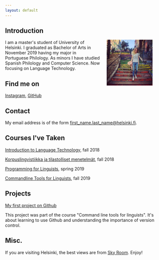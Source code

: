 ```yaml
---
layout: default
---
```


## Introduction

<img src="assets/images/thisisme.jpg" alt="Photo" hspace="20" width="30%" align="right"/> I am a master's student of University of Helsinki. I graduated as Bachelor of Arts in November 2019 having my major in Portuguese Philology. As minors I have studied Spanish Philology and Computer Science. Now focusing on Language Technology.


## Find me on

[Instagram](https://www.instagram.com/jonsqui/?hl=fi), [GitHub](https://github.com/J0nna)

## Contact

My email address is of the form first_name.last_name@helsinki.fi. 

## Courses I've Taken

[Introduction to Language Technology](https://courses.helsinki.fi/fi/kik-405/130355898), fall 2018

[Korpuslingvistiikka ja tilastolliset menetelmät](https://courses.helsinki.fi/fi/kik-404/130365670), fall 2018

[Programming for Linguists](https://courses.helsinki.fi/fi/kik-lg208/130394640), spring 2019

[Commandline Tools for Linguists](https://courses.helsinki.fi/fi/kik-lg219/129824412), fall 2019

## Projects

[My first project on Github](https://github.com/J0nna/cmdline-course)

This project was part of the course "Command line tools for linguists". It's about learning to use Github and understanding the importance of version control.

## Misc. 

If you are visiting Helsinki, the best views are from [Sky Room](https://www.nordicchoicehotels.com/hotels/finland/helsinki/clarion-hotel-helsinki/our-facilities/sky-room/). Enjoy! 